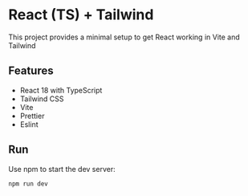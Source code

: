# React (TS) + Tailwind

This project provides a minimal setup to get React working in Vite and Tailwind

## Features

- React 18 with TypeScript
- Tailwind CSS
- Vite
- Prettier
- Eslint

## Run

Use npm to start the dev server:

```bash
npm run dev
```
